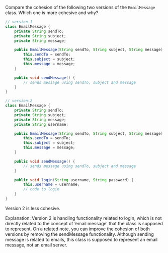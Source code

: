 <panel header="{{ icon_Q_A }} Which class is more cohesive?">
<question has-input="true">

Compare the cohesion of the following two versions of the `EmailMessage` class. Which one is more cohesive and why?

```java
// version-1
class EmailMessage {
    private String sendTo;
    private String subject;
    private String message;

    public EmailMessage(String sendTo, String subject, String message) {
        this.sendTo = sendTo;
        this.subject = subject;
        this.message = message;
    }

    public void sendMessage() {
        // sends message using sendTo, subject and message
    }
}

// version-2
class EmailMessage {
    private String sendTo;
    private String subject;
    private String message;
    private String username;

    public EmailMessage(String sendTo, String subject, String message) {
        this.sendTo = sendTo;
        this.subject = subject;
        this.message = message;
    }

    public void sendMessage() {
        // sends message using sendTo, subject and message
    }

    public void login(String username, String password) {
        this.username = username;
        // code to login
    }
}
```

<div slot="answer">

Version 2 is less cohesive.

Explanation: Version 2 is handling functionality related to login, which is not directly related to the concept of ‘email message’ that the class is supposed to represent. On a related note, you can improve the cohesion of both versions by removing the sendMessage functionality. Although sending message is related to emails, this class is supposed to represent an email message, not an email server.

</div>
</question>
</panel>
